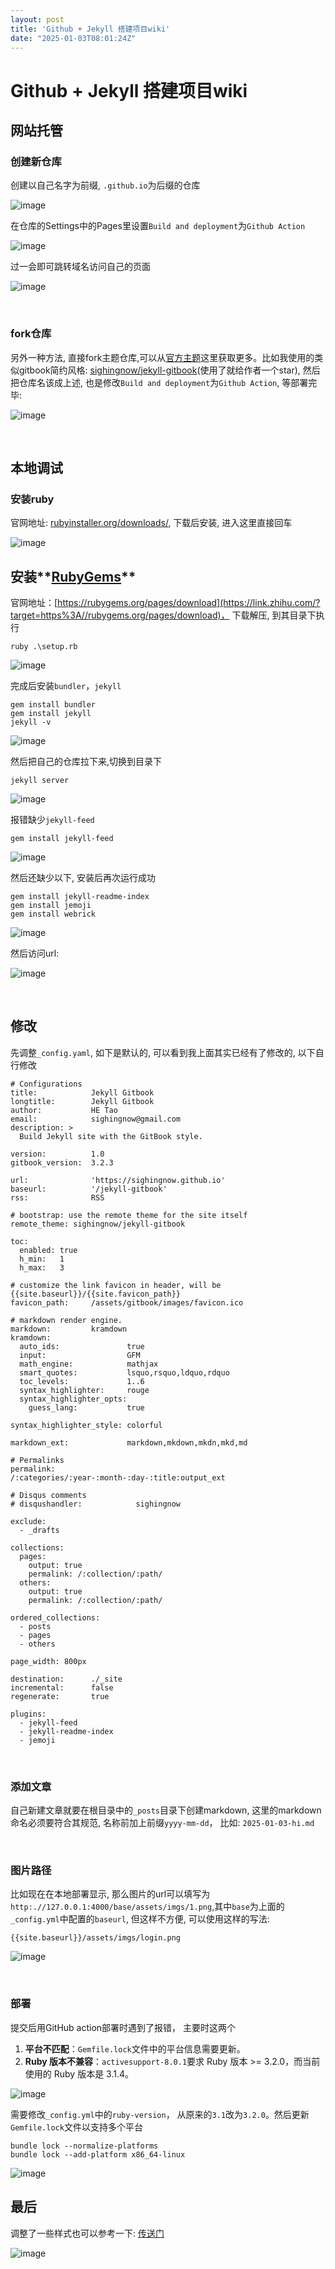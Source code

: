 ```yaml
---
layout: post
title: 'Github + Jekyll 搭建项目wiki'
date: "2025-01-03T08:01:24Z"
---
```

Github + Jekyll 搭建项目wiki
========================

网站托管
----

### 创建新仓库

创建以自己名字为前缀, `.github.io`​为后缀的仓库

​![image](https://img2023.cnblogs.com/blog/3038812/202501/3038812-20250103154415670-1368463574.png)​

在仓库的Settings中的Pages里设置`Build and deployment`​为`Github Action`​

​![image](https://img2023.cnblogs.com/blog/3038812/202501/3038812-20250103154418451-1054774335.png)​

过一会即可跳转域名访问自己的页面

​![image](https://img2023.cnblogs.com/blog/3038812/202501/3038812-20250103154420142-2031677345.png)​

‍

### fork仓库

另外一种方法, 直接fork主题仓库,可以从[官方主题](https://link.zhihu.com/?target=http%3A//jekyllthemes.org/)这里获取更多。比如我使用的类似gitbook简约风格: [sighingnow/jekyll-gitbook](https://github.com/sighingnow/jekyll-gitbook)(使用了就给作者一个star), 然后把仓库名该成上述, 也是修改`Build and deployment`​为`Github Action`​, 等部署完毕:

​![image](https://img2023.cnblogs.com/blog/3038812/202501/3038812-20250103154424809-958868781.png)​

‍

本地调试
----

### 安装ruby

官网地址: [rubyinstaller.org/downloads/](https://rubyinstaller.org/downloads/), 下载后安装, 进入这里直接回车

​![image](https://img2023.cnblogs.com/blog/3038812/202501/3038812-20250103154427779-1787342649.png)​

安装**[RubyGems](https://zhida.zhihu.com/search?content_id=107512925&content_type=Article&match_order=1&q=RubyGems&zhida_source=entity)**
---------------------------------------------------------------------------------------------------------------------------------------

官网地址：[https://rubygems.org/pages/download](https://link.zhihu.com/?target=https%3A//rubygems.org/pages/download)， 下载解压, 到其目录下执行

    ruby .\setup.rb 
    

​![image](https://img2023.cnblogs.com/blog/3038812/202501/3038812-20250103154456157-1651454707.png)​

完成后安装`bundler`​，`jekyll`​

    gem install bundler
    gem install jekyll
    jekyll -v
    

​![image](https://img2023.cnblogs.com/blog/3038812/202501/3038812-20250103154526318-288802722.png)​

然后把自己的仓库拉下来,切换到目录下

    jekyll server
    

​![image](https://img2023.cnblogs.com/blog/3038812/202501/3038812-20250103154600853-60409648.png)​

报错缺少`jekyll-feed`​

    gem install jekyll-feed
    

​![image](https://img2023.cnblogs.com/blog/3038812/202501/3038812-20250103154611507-456799438.png)​

然后还缺少以下, 安装后再次运行成功

    gem install jekyll-readme-index
    gem install jemoji
    gem install webrick
    

​![image](https://img2023.cnblogs.com/blog/3038812/202501/3038812-20250103154636841-1654608357.png)​

然后访问url:

​![image](https://img2023.cnblogs.com/blog/3038812/202501/3038812-20250103154641128-1077693698.png)​

‍

修改
--

先调整`_config.yaml`​, 如下是默认的, 可以看到我上面其实已经有了修改的, 以下自行修改

    # Configurations
    title:            Jekyll Gitbook
    longtitle:        Jekyll Gitbook
    author:           HE Tao
    email:            sighingnow@gmail.com
    description: >
      Build Jekyll site with the GitBook style.
    
    version:          1.0
    gitbook_version:  3.2.3
    
    url:              'https://sighingnow.github.io'
    baseurl:          '/jekyll-gitbook'
    rss:              RSS
    
    # bootstrap: use the remote theme for the site itself
    remote_theme: sighingnow/jekyll-gitbook
    
    toc:
      enabled: true
      h_min:   1
      h_max:   3
    
    # customize the link favicon in header, will be {{site.baseurl}}/{{site.favicon_path}}
    favicon_path:     /assets/gitbook/images/favicon.ico
    
    # markdown render engine.
    markdown:         kramdown
    kramdown:
      auto_ids:               true
      input:                  GFM
      math_engine:            mathjax
      smart_quotes:           lsquo,rsquo,ldquo,rdquo
      toc_levels:             1..6
      syntax_highlighter:     rouge
      syntax_highlighter_opts:
        guess_lang:           true
    
    syntax_highlighter_style: colorful
    
    markdown_ext:             markdown,mkdown,mkdn,mkd,md
    
    # Permalinks
    permalink:                /:categories/:year-:month-:day-:title:output_ext
    
    # Disqus comments
    # disqushandler:            sighingnow
    
    exclude:
      - _drafts
    
    collections:
      pages:
        output: true
        permalink: /:collection/:path/
      others:
        output: true
        permalink: /:collection/:path/
    
    ordered_collections:
      - posts
      - pages
      - others
    
    page_width: 800px
    
    destination:      ./_site
    incremental:      false
    regenerate:       true
    
    plugins:
      - jekyll-feed
      - jekyll-readme-index
      - jemoji
    

‍

### 添加文章

自己新建文章就要在根目录中的`_posts`​目录下创建markdown, 这里的markdown命名必须要符合其规范, 名称前加上前缀`yyyy-mm-dd`​， 比如: `2025-01-03-hi.md`​

‍

### 图片路径

比如现在在本地部署显示, 那么图片的url可以填写为`http:.//127.0.0.1:4000/base/assets/imgs/1.png`​,其中`base`​为上面的`_config.yml`​中配置的`baseurl`​, 但这样不方便, 可以使用这样的写法:

    {{site.baseurl}}/assets/imgs/login.png
    

​![image](https://img2023.cnblogs.com/blog/3038812/202501/3038812-20250103154650799-266846008.png)​

‍

### 部署

提交后用GitHub action部署时遇到了报错， 主要时这两个

1.  **平台不匹配**：`Gemfile.lock`​ 文件中的平台信息需要更新。
2.  **Ruby 版本不兼容**：`activesupport-8.0.1`​ 要求 Ruby 版本 >= 3.2.0，而当前使用的 Ruby 版本是 3.1.4。

​![image](https://img2023.cnblogs.com/blog/3038812/202501/3038812-20250103154653055-1377234741.png)​

需要修改`_config.yml`​中的`ruby-version`​， 从原来的`3.1`​改为`3.2.0`​。然后更新​`Gemfile.lock`​ 文件以支持多个平台

    bundle lock --normalize-platforms
    bundle lock --add-platform x86_64-linux
    

​![image](https://img2023.cnblogs.com/blog/3038812/202501/3038812-20250103154656573-392464320.png)​

最后
--

调整了一些样式也可以参考一下: [传送门](https://bklockly.github.io/)

​![image](https://img2023.cnblogs.com/blog/3038812/202501/3038812-20250103154702328-347975403.png)​

‍